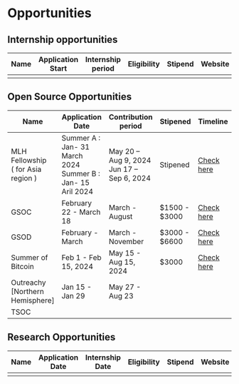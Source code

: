 # Opportunities

## Internship opportunities 


| Name                | Application Start | Internship period| Eligibility     | Stipend   | Website                   |
|---------------------|-------------------|------------------|-----------------|-----------|---------------------------|
|                     |                   |                  |                 |           |                           |

## Open Source Opportunities


| Name                | Application Date  |Contribution period | Stipened      | Timeline  |
|---------------------|-------------------|--------------------|---------------|-----------|                          
|    MLH Fellowship <br> ( for Asia region ) | Summer A : Jan- 31 March 2024 <br> Summer B : Jan- 15 Aril 2024    | May 20 – Aug 9, 2024 <br> Jun 17 – Sep 6, 2024 | Stipened | [Check here](https://fellowship.mlh.io/programs/open-source) |
|    GSOC             | February 22 - March 18 |  March - August    |  $1500 - $3000  | [Check here](https://developers.google.com/open-source/gsoc/timeline) |                  
|    GSOD             | February - March  |  March - November  | $3000 - $6600  | [Check here](https://developers.google.com/season-of-docs/docs/timeline) |
|    Summer of Bitcoin | Feb 1 - Feb 15, 2024                  | May 15 - Aug 15, 2024     | $3000 | [Check here](https://www.summerofbitcoin.org/how-it-works) |   
|    Outreachy <br> [Northern Hemisphere] |  Jan 15 - Jan 29   | May 27 - Aug 23           |               |           |                           
|    TSOC             |                   |                    |               |           |                           

## Research Opportunities

| Name                | Application Date  | Internship Date  | Eligibility     | Stipend   | Website                   |
|---------------------|-------------------|------------------|-----------------|-----------|---------------------------|
|                     |                   |                  |                 |           |                           |
